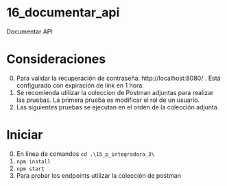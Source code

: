 # 16_documentar_api
Documentar API

# Consideraciones
0. Para validar la recuperación de contraseña: http://localhost:8080/ . Está configurado con expiración de link en 1 hora.
1. Se recomienda utilizar la coleccion de Postman adjuntas para realizar las pruebas. La primera prueba es modificar el rol de un usuario.
2. Las siguientes pruebas se ejecutan en el orden de la colección adjunta.

# Iniciar
0. En línea de comandos `cd .\15_p_integradora_3\`
1. `npm install`
2. `npm start`
3. Para probar los endpoints utilizar la colección de postman

